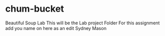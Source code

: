 # chum-bucket
 Beautiful Soup Lab
 This will be the Lab project Folder For this assignment add you name on here as an edit
Sydney 
Mason